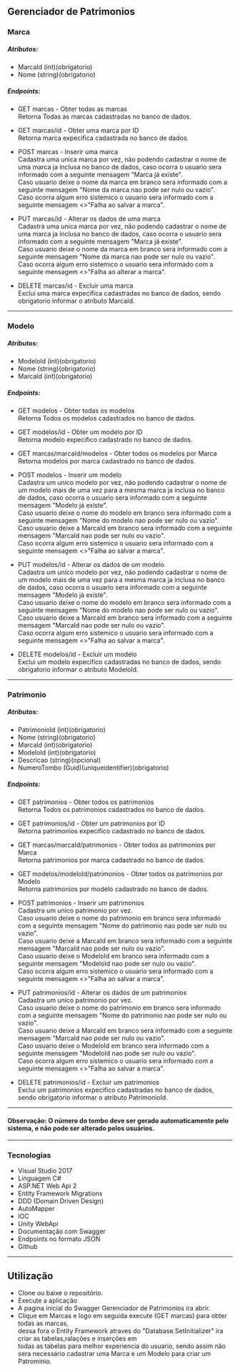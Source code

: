 ## Gerenciador de Patrimonios


### Marca

##### Atributos:

- MarcaId (int)(obrigatorio)
- Nome (string)(obrigatorio)

 
##### Endpoints:


- GET marcas - Obter todas as marcas
 <br> Retorna Todas as marcas cadastradas no banco de dados.

- GET marcas/id - Obter uma marca por ID
 <br> Retorna marca expecifica cadastrada no banco de dados.
 
- POST marcas - Inserir uma marca
  <br> Cadastra uma unica marca por vez, não podendo cadastrar o nome de uma marca ja inclusa no banco de dados,
       caso ocorra o usuario sera informado com a seguinte mensagem "Marca já existe".
  <br> Caso usuario deixe o nome da marca em branco sera informado com a seguinte mensagem "Nome da marca nao pode ser nulo ou vazio".
  <br> Caso ocorra algum erro sistemico o usuario sera informado com a seguinte mensagem <>"Falha ao salvar a marca".</span>
- PUT marcas/id - Alterar os dados de uma marca
  <br> Cadastra uma unica marca por vez, não podendo cadastrar o nome de uma marca ja inclusa no banco de dados,
       caso ocorra o usuario sera informado com a seguinte mensagem "Marca já existe".
  <br> Caso usuario deixe o nome da marca em branco sera informado com a seguinte mensagem "Nome da marca nao pode ser nulo ou vazio".
  <br> Caso ocorra algum erro sistemico o usuario sera informado com a seguinte mensagem <>"Falha ao alterar a marca".</span>
- DELETE marcas/id - Excluir uma marca
 <br> Exclui uma marca expecifica cadastradas no banco de dados, sendo obrigatorio informar o atributo MarcaId.


---
### Modelo

##### Atributos:

- ModeloId (int)(obrigatorio)
- Nome (string)(obrigatorio)
- MarcaId (int)(obrigatorio)
 
##### Endpoints:

- GET modelos - Obter todas os modelos
 <br> Retorna Todos os modelos cadastrados no banco de dados.

- GET modelos/id - Obter um modelo por ID
 <br> Retorna modelo expecifico cadastrado no banco de dados.

- GET marcas/marcaId/modelos - Obter todos os modelos por Marca
 <br> Retorna modelos por marca cadastrado no banco de dados.
 
- POST modelos - Inserir um modelo
  <br> Cadastra um unico modelo por vez, não podendo cadastrar o nome de um modelo mais de uma vez para a mesma marca ja inclusa no banco de dados,
       caso ocorra o usuario sera informado com a seguinte mensagem "Modelo já existe".
  <br> Caso usuario deixe o nome do modelo em branco sera informado com a seguinte mensagem "Nome do modelo nao pode ser nulo ou vazio".
  <br> Caso usuario deixe a MarcaId em branco sera informado com a seguinte mensagem "MarcaId nao pode ser nulo ou vazio".
  <br> Caso ocorra algum erro sistemico o usuario sera informado com a seguinte mensagem <>"Falha ao salvar a marca".</span>

-  PUT modelos/id - Alterar os dados de um modelo
  <br> Cadastra um unico modelo por vez, não podendo cadastrar o nome de um modelo mais de uma vez para a mesma marca ja inclusa no banco de dados,
       caso ocorra o usuario sera informado com a seguinte mensagem "Modelo já existe".
  <br> Caso usuario deixe o nome do modelo em branco sera informado com a seguinte mensagem "Nome do modelo nao pode ser nulo ou vazio".
  <br> Caso usuario deixe a MarcaId em branco sera informado com a seguinte mensagem "MarcaId nao pode ser nulo ou vazio".
  <br> Caso ocorra algum erro sistemico o usuario sera informado com a seguinte mensagem <>"Falha ao salvar a marca".</span>

- DELETE modelos/id - Excluir um modelo
 <br> Exclui um modelo expecifico cadastradas no banco de dados, sendo obrigatorio informar o atributo ModeloId.


---
### Patrimonio

##### Atributos:

- PatrimonioId (int)(obrigatorio)
- Nome (string)(obrigatorio)
- MarcaId (int)(obrigatorio)
- ModeloId (int)(obrigatorio)
- Descricao (string)(opcional)
- NumeroTombo (Guid)(uniqueidentifier)(obrigatorio)
 
##### Endpoints:

- GET patrimonios - Obter todos os patrimonios
 <br> Retorna Todos os patrimonios cadastrados no banco de dados.

- GET patrimonios/id - Obter um patrimonios por ID
 <br> Retorna patrimonios expecifico cadastrado no banco de dados.

- GET marcas/marcaId/patrimonios - Obter todos as patrimonios por Marca
 <br> Retorna patrimonios por marca cadastrado no banco de dados.

- GET modelos/modeloId/patrimonios - Obter todos os patrimonios por Modelo
 <br> Retorna patrimonios por modelo cadastrado no banco de dados.
 
- POST patrimonios - Inserir um patrimonios
  <br> Cadastra um unico patrimonio por vez.
  <br> Caso usuario deixe o nome do patrimonio em branco sera informado com a seguinte mensagem "Nome do patrimonio nao pode ser nulo ou vazio".
  <br> Caso usuario deixe a MarcaId em branco sera informado com a seguinte mensagem "MarcaId nao pode ser nulo ou vazio".
  <br> Caso usuario deixe o ModeloId em branco sera informado com a seguinte mensagem "ModeloId nao pode ser nulo ou vazio".
  <br> Caso ocorra algum erro sistemico o usuario sera informado com a seguinte mensagem <>"Falha ao salvar a marca".</span>

-  PUT patrimonios/id - Alterar os dados de um patrimonios
  <br> Cadastra um unico patrimonio por vez.
  <br> Caso usuario deixe o nome do patrimonio em branco sera informado com a seguinte mensagem "Nome do patrimonio nao pode ser nulo ou vazio".
  <br> Caso usuario deixe a MarcaId em branco sera informado com a seguinte mensagem "MarcaId nao pode ser nulo ou vazio".
  <br> Caso usuario deixe o ModeloId em branco sera informado com a seguinte mensagem "ModeloId nao pode ser nulo ou vazio".
  <br> Caso ocorra algum erro sistemico o usuario sera informado com a seguinte mensagem <>"Falha ao salvar a marca".</span>

- DELETE patrimonios/id - Excluir um patrimonios
 <br> Exclui um patrimonios expecifico cadastradas no banco de dados, sendo obrigatorio informar o atributo PatrimonioId.
---
#### Observação: O número do tombo deve ser gerado automaticamente pelo sistema, e não pode ser alterado pelos usuários.



---

### Tecnologias


- Visual Studio 2017 
- Linguagem C#
- ASP.NET Web Api 2
- Entity Framework Migrations
- DDD (Domain Driven Design)
- AutoMapper
- IOC
- Unity WebApi
- Documentação com Swagger
- Endpoints no formato JSON
- Github
---


## Utilização

- Clone ou baixe o repositório.
- Execute a aplicação
- A pagina inicial do Swagger Gerenciador de Patrimonios ira abrir.
- Clique em Marcas e logo em seguida execute (GET marcas) para obter todas as marcas, 
 <br> dessa fora o Entity Framework atraves do  "Database.SetInitializer" ira criar as tabelas,ralações e inserções em 
 <br> todas as tabelas para melhor experiencia do usuario, sendo assim não sera necessário cadastrar uma Marca e um Modelo para criar um Patrominio.